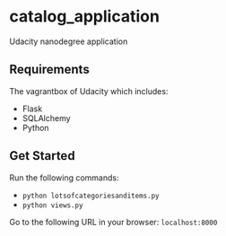# catalog_application
Udacity nanodegree application

## Requirements
The vagrantbox of Udacity which includes:
- Flask
- SQLAlchemy
- Python

## Get Started
Run the following commands:
- `python lotsofcategoriesanditems.py`
- `python views.py`

Go to the following URL in your browser: 
`localhost:8000`